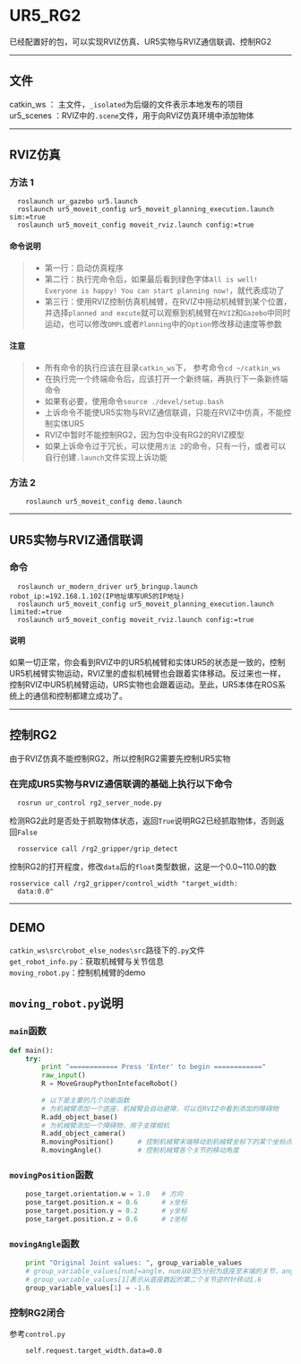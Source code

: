 # UR5_RG2
已经配置好的包，可以实现RVIZ仿真、UR5实物与RVIZ通信联调、控制RG2

------

## 文件
catkin_ws ： 主文件，`_isolated`为后缀的文件表示本地发布的项目  
ur5_scenes ：RVIZ中的`.scene`文件，用于向RVIZ仿真环境中添加物体  

------

## RVIZ仿真
### 方法 1 
```
  roslaunch ur_gazebo ur5.launch  
  roslaunch ur5_moveit_config ur5_moveit_planning_execution.launch sim:=true  
  roslaunch ur5_moveit_config moveit_rviz.launch config:=true  
```
#### 命令说明
> * 第一行：启动仿真程序  
> * 第二行：执行完命令后，如果最后看到绿色字体`All is well! Everyone is happy! You can start planning now!`，就代表成功了  
> * 第三行：使用RVIZ控制仿真机械臂，在RVIZ中拖动机械臂到某个位置，并选择`planned and excute`就可以观察到机械臂在`RVIZ`和`Gazebo`中同时运动，也可以修改`OMPL`或者`Planning`中的`Option`修改移动速度等参数  
#### 注意
> * 所有命令的执行应该在目录`catkin_ws`下， 参考命令`cd ~/catkin_ws`  
> * 在执行完一个终端命令后，应该打开一个新终端，再执行下一条新终端命令  
> * 如果有必要，使用命令`source ./devel/setup.bash`  
> * 上诉命令不能使UR5实物与RVIZ通信联调，只能在RVIZ中仿真，不能控制实体UR5  
> * RVIZ中暂时不能控制RG2，因为包中没有RG2的RVIZ模型  
> * 如果上诉命令过于冗长，可以使用`方法 2`的命令，只有一行，或者可以自行创建`.launch`文件实现上诉功能  
### 方法 2 
```
    roslaunch ur5_moveit_config demo.launch
```

------

## UR5实物与RVIZ通信联调
### 命令
```
  roslaunch ur_modern_driver ur5_bringup.launch robot_ip:=192.168.1.102(IP地址填写UR5的IP地址)
  roslaunch ur5_moveit_config ur5_moveit_planning_execution.launch limited:=true
  roslaunch ur5_moveit_config moveit_rviz.launch config:=true
```
#### 说明
如果一切正常，你会看到RVIZ中的UR5机械臂和实体UR5的状态是一致的，控制UR5机械臂实物运动，RVIZ里的虚拟机械臂也会跟着实体移动。反过来也一样，控制RVIZ中UR5机械臂运动，UR5实物也会跟着运动。至此，UR5本体在ROS系统上的通信和控制都建立成功了。

-----

## 控制RG2
由于RVIZ仿真不能控制RG2，所以控制RG2需要先控制UR5实物
### 在完成UR5实物与RVIZ通信联调的基础上执行以下命令
```
  rosrun ur_control rg2_server_node.py  
```
检测RG2此时是否处于抓取物体状态，返回`True`说明RG2已经抓取物体，否则返回`False`
```
  rosservice call /rg2_gripper/grip_detect
```
控制RG2的打开程度，修改`data`后的`float`类型数据，这是一个0.0~110.0的数
``` 
rosservice call /rg2_gripper/control_width "target_width:  
  data:0.0"
```

------

## DEMO
`catkin_ws\src\robot_else_nodes\src`路径下的`.py`文件  
`get_robot_info.py`：获取机械臂与关节信息  
`moving_robot.py`：控制机械臂的demo 
## `moving_robot.py`说明
### `main`函数
```python
def main():
    try:
        print "============ Press 'Enter' to begin ============"
        raw_input()
        R = MoveGroupPythonIntefaceRobot()
        
        # 以下是主要的几个功能函数
        # 为机械臂添加一个底座，机械臂会自动避障，可以在RVIZ中看到添加的障碍物
        R.add_object_base()
        # 为机械臂添加一个障碍物，用于支撑相机
        R.add_object_camera()
        R.movingPosition()      # 控制机械臂末端移动到机械臂坐标下的某个坐标点
        R.movingAngle()         # 控制机械臂各个关节的移动角度
```
### `movingPosition`函数
```python
    pose_target.orientation.w = 1.0   # 方向
    pose_target.position.x = 0.6      # x坐标
    pose_target.position.y = 0.2      # y坐标
    pose_target.position.z = 0.6      # z坐标
```
### `movingAngle`函数
```python
    print "Original Joint values: ", group_variable_values
    # group_variable_values[num]=angle，num从0至5分别为底座至末端的关节，angle顺时针为正
    # group_variable_values[1]表示从底座数起的第二个关节逆时针转动1.6
    group_variable_values[1] = -1.6
```
### 控制RG2闭合
参考`control.py`
```
    self.request.target_width.data=0.0
```
